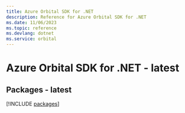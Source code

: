 ```yaml
---
title: Azure Orbital SDK for .NET
description: Reference for Azure Orbital SDK for .NET
ms.date: 11/06/2023
ms.topic: reference
ms.devlang: dotnet
ms.service: orbital
---
```

# Azure Orbital SDK for .NET - latest
## Packages - latest
[!INCLUDE [packages](orbital-index.md)]